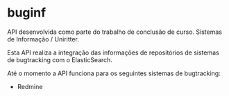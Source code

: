 # buginf
API desenvolvida como parte do trabalho de conclusão de curso. Sistemas de Informação / Uniritter.

Esta API realiza a integração das informações de repositórios de sistemas de bugtracking com o ElasticSearch. 

Até o momento a API funciona para os seguintes sistemas de bugtracking:
<ul>
<li>Redmine</li>
</ul>

